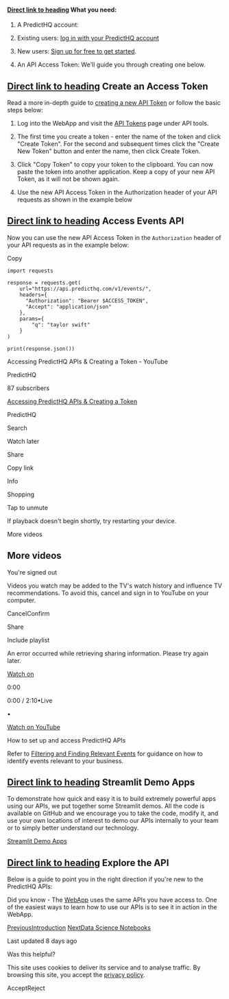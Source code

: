 #### [Direct link to heading](https://docs.predicthq.com/getting-started/api-quickstart\#what-you-need)    What you need:

1. A PredictHQ account:



1. Existing users: [log in with your PredictHQ account](https://control.predicthq.com/)

2. New users: [Sign up for free to get started](https://signup.predicthq.com/).


2. An API Access Token: We'll guide you through creating one below.


## [Direct link to heading](https://docs.predicthq.com/getting-started/api-quickstart\#create-an-access-token)    Create an Access Token

Read a more in-depth guide to [creating a new API Token](https://docs.predicthq.com/webapp-support/webapp-overview/how-to-create-an-api-token) or follow the basic steps below:

1. Log into the WebApp and visit the [API Tokens](https://control.predicthq.com/tokens) page under API tools.

2. The first time you create a token - enter the name of the token and click "Create Token". For the second and subsequent times click the "Create New Token" button and enter the name, then click Create Token.

3. Click "Copy Token" to copy your token to the clipboard. You can now paste the token into another application. Keep a copy of your new API Token, as it will not be shown again.

4. Use the new API Access Token in the Authorization header of your API requests as shown in the example below


## [Direct link to heading](https://docs.predicthq.com/getting-started/api-quickstart\#access-events-api)    Access Events API

Now you can use the new API Access Token in the `Authorization` header of your API requests as in the example below:

Copy

```inline-grid min-w-full grid-cols-[auto_1fr] p-2 [count-reset:line]
import requests

response = requests.get(
    url="https://api.predicthq.com/v1/events/",
    headers={
      "Authorization": "Bearer $ACCESS_TOKEN",
      "Accept": "application/json"
    },
    params={
        "q": "taylor swift"
    }
)

print(response.json())
```

Accessing PredictHQ APIs & Creating a Token - YouTube

PredictHQ

87 subscribers

[Accessing PredictHQ APIs & Creating a Token](https://www.youtube.com/watch?v=_vD5GpQxXRg)

PredictHQ

Search

Watch later

Share

Copy link

Info

Shopping

Tap to unmute

If playback doesn't begin shortly, try restarting your device.

More videos

## More videos

You're signed out

Videos you watch may be added to the TV's watch history and influence TV recommendations. To avoid this, cancel and sign in to YouTube on your computer.

CancelConfirm

Share

Include playlist

An error occurred while retrieving sharing information. Please try again later.

[Watch on](https://www.youtube.com/watch?v=_vD5GpQxXRg&embeds_referring_euri=https%3A%2F%2Fcdn.iframe.ly%2F)

0:00

0:00 / 2:10•Live

•

[Watch on YouTube](https://www.youtube.com/watch?v=_vD5GpQxXRg "Watch on YouTube")

How to set up and access PredictHQ APIs

Refer to [Filtering and Finding Relevant Events](https://docs.predicthq.com/getting-started/guides/tutorials/filtering-and-finding-relevant-events) for guidance on how to identify events relevant to your business.

## [Direct link to heading](https://docs.predicthq.com/getting-started/api-quickstart\#streamlit-demo-apps)    Streamlit Demo Apps

To demonstrate how quick and easy it is to build extremely powerful apps using our APIs, we put together some Streamlit demos. All the code is available on GitHub and we encourage you to take the code, modify it, and use your own locations of interest to demo our APIs internally to your team or to simply better understand our technology.

[Streamlit Demo Apps](https://docs.predicthq.com/getting-started/guides/streamlit-demo-apps)

## [Direct link to heading](https://docs.predicthq.com/getting-started/api-quickstart\#explore-the-api)    Explore the API

Below is a guide to point you in the right direction if you're new to the PredictHQ APIs:

Did you know - The [WebApp](https://control.predicthq.com/) uses the same APIs you have access to. One of the easiest ways to learn how to use our APIs is to see it in action in the WebApp.

[PreviousIntroduction](https://docs.predicthq.com/) [NextData Science Notebooks](https://docs.predicthq.com/getting-started/data-science-notebooks)

Last updated 8 days ago

Was this helpful?

This site uses cookies to deliver its service and to analyse traffic. By browsing this site, you accept the [privacy policy](https://www.predicthq.com/legal/privacy).

AcceptReject